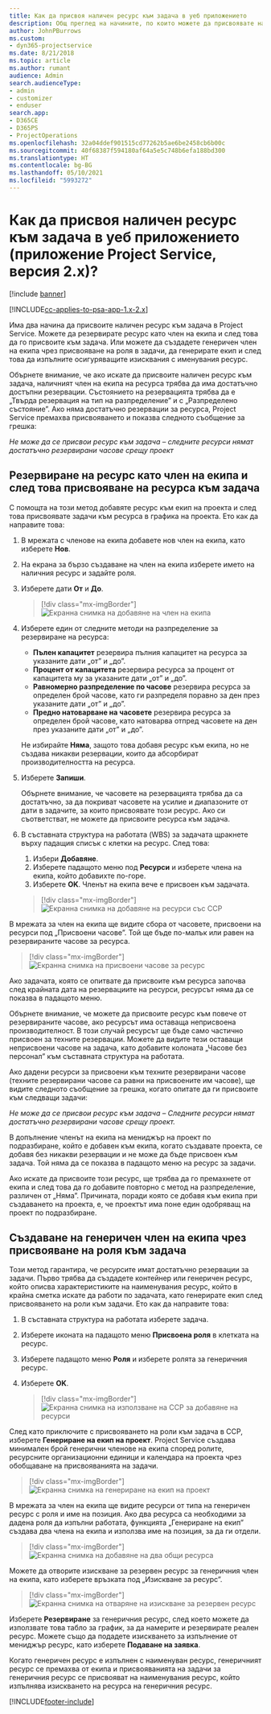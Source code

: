 ```yaml
---
title: Как да присвоя наличен ресурс към задача в уеб приложението
description: Общ преглед на начините, по които можете да присвоявате налични ресурси.
author: JohnPBurrows
ms.custom:
- dyn365-projectservice
ms.date: 8/21/2018
ms.topic: article
ms.author: rumant
audience: Admin
search.audienceType:
- admin
- customizer
- enduser
search.app:
- D365CE
- D365PS
- ProjectOperations
ms.openlocfilehash: 32a04ddef901515cd77262b5ae6be2458cb6b00c
ms.sourcegitcommit: 40f68387f594180af64a5e5c748b6efa188bd300
ms.translationtype: HT
ms.contentlocale: bg-BG
ms.lasthandoff: 05/10/2021
ms.locfileid: "5993272"
---
```

# <a name="how-do-i-assign-a-bookable-resource-to-a-task-in-the-web-app-project-service-app-v2x"></a>Как да присвоя наличен ресурс към задача в уеб приложението (приложение Project Service, версия 2.x)?

[!include [banner](../includes/psa-now-project-operations.md)]

[!INCLUDE[cc-applies-to-psa-app-1.x-2.x](../includes/cc-applies-to-psa-app-1x-2x.md)]

Има два начина да присвоите наличен ресурс към задача в Project Service. Можете да резервирате ресурс като член на екипа и след това да го присвоите към задача. Или можете да създадете генеричен член на екипа чрез присвояване на роля в задачи, да генерирате екип и след това да изпълните осигуряващите изисквания с именувания ресурс.

Обърнете внимание, че ако искате да присвоите наличен ресурс към задача, наличният член на екипа на ресурса трябва да има достатъчно достъпни резервации. Състоянието на резервацията трябва да е „Твърда резервация на тип на разпределение” и с „Разпределено състояние”. Ако няма достатъчно резервации за ресурса, Project Service премахва присвояването и показва следното съобщение за грешка:

*Не може да се присвои ресурс към задача – следните ресурси нямат достатъчно резервирани часове срещу проект*

## <a name="book-a-resource-as-a-team-member-and-then-assign-the-resource-to-a-task"></a>Резервиране на ресурс като член на екипа и след това присвояване на ресурса към задача

С помощта на този метод добавяте ресурс към екип на проекта и след това присвоявате задачи към ресурса в графика на проекта. Ето как да направите това:
1.  В мрежата с членове на екипа добавете нов член на екипа, като изберете **Нов**.
2.  На екрана за бързо създаване на член на екипа изберете името на наличния ресурс и задайте роля.
3.  Изберете дати **От** и **До**.

    > [!div class="mx-imgBorder"] 
    > ![Екранна снимка на добавяне на член на екипа](media/FAQ-Resources-to-Tasks2-1.png "Екранна снимка на добавяне на член на екипа")
 
4.  Изберете един от следните методи на разпределение за резервиране на ресурса:
    - **Пълен капацитет** резервира пълния капацитет на ресурса за указаните дати „от” и „до”.
    - **Процент от капацитета** резервира ресурса за процент от капацитета му за указаните дати „от” и „до”.
    - **Равномерно разпределение по часове** резервира ресурса за определен брой часове, като ги разпределя поравно за ден през указаните дати „от” и „до”.
    - **Предно натоварване на часовете** резервира ресурса за определен брой часове, като натоварва отпред часовете на ден през указаните дати „от” и „до”.

    Не избирайте **Няма**, защото това добавя ресурс към екипа, но не създава никакви резервации, които да абсорбират производителността на ресурса.
5.  Изберете **Запиши**.

    Обърнете внимание, че часовете на резервацията трябва да са достатъчно, за да покриват часовете на усилие и диапазоните от дати в задачите, за които присвоявате този ресурс. Ако си съответстват, не можете да присвоите ресурса към задача.

6.  В съставната структура на работата (WBS) за задачата щракнете върху падащия списък с клетки на ресурс. След това: 

    1. Избери **Добавяне**.
    2. Изберете падащото меню под **Ресурси** и изберете члена на екипа, който добавихте по-горе.
    3. Изберете **OK**. Членът на екипа вече е присвоен към задачата.

    > [!div class="mx-imgBorder"] 
    > ![Екранна снимка на добавяне на ресурси със ССР](media/FAQ-Resources-to-Tasks2-2.png "Екранна снимка на добавяне на ресурси със ССР")
 
В мрежата за член на екипа ще видите сбора от часовете, присвоени на ресурси под „Присвоени часове”. Той ще бъде по-малък или равен на резервираните часове за ресурса. 

> [!div class="mx-imgBorder"] 
> ![Екранна снимка на присвоени часове за ресурс](media/FAQ-Resources-to-Tasks2-3.png "Екранна снимка на присвоени часове за ресурс")
 
Ако задачата, която се опитвате да присвоите към ресурса започва след крайната дата на резервациите на ресурси, ресурсът няма да се показва в падащото меню.

Обърнете внимание, че можете да присвоите ресурс към повече от резервираните часове, ако ресурсът има оставаща неприсвоена производителност. В този случай ресурсът ще бъде само частично присвоен за техните резервации. Можете да видите тези оставащи неприсвоени часове на задача, като добавите колоната „Часове без персонал” към съставната структура на работата.

Ако дадени ресурси за присвоени към техните резервирани часове (техните резервирани часове са равни на присвоените им часове), ще видите следното съобщение за грешка, когато опитате да ги присвоите към следващи задачи:

*Не може да се присвои ресурс към задача – Следните ресурси нямат достатъчно резервирани часове срещу проект.*

В допълнение членът на екипа на мениджър на проект по подразбиране, който е добавен към екипа, когато създавате проекта, се добавя без никакви резервации и не може да бъде присвоен към задача. Той няма да се показва в падащото меню на ресурс за задачи.

Ако искате да присвоите този ресурс, ще трябва да го премахнете от екипа и след това да го добавите повторно с метод на разпределение, различен от „Няма”. Причината, поради която се добавя към екипа при създаването на проекта, е, че проектът има поне един одобряващ на проект по подразбиране.

## <a name="create-a-generic-team-member-through-role-assignment-on-tasks"></a>Създаване на генеричен член на екипа чрез присвояване на роля към задача

Този метод гарантира, че ресурсите имат достатъчно резервации за задачи. Първо трябва да създадете контейнер или генеричен ресурс, който описва характеристиките на наименувания ресурс, който в крайна сметка искате да работи по задачата, като генерирате екип след присвояването на роли към задачи. Ето как да направите това:

1. В съставната структура на работата изберете задача.
2. Изберете иконата на падащото меню **Присвоена роля** в клетката на ресурс.
3. Изберете падащото меню **Роля** и изберете ролята за генеричния ресурс.
4. Изберете **OK**.

    > [!div class="mx-imgBorder"] 
    > ![Екранна снимка на използване на ССР за добавяне на ресурси](media/FAQ-Resources-to-Tasks2-4.png "Екранна снимка на използване на ССР за добавяне на ресурси")
 
След като приключите с присвояването на роли към задача в ССР, изберете **Генериране на екип на проект**. Project Service създава минимален брой генерични членове на екипа според ролите, ресурсните организационни единици и календара на проекта чрез обобщаване на присвояванията на задачи.

> [!div class="mx-imgBorder"] 
> ![Екранна снимка на генериране на екип на проект](media/FAQ-Resources-to-Tasks2-5.png "Екранна снимка на генериране на екип на проект")
 
В мрежата за член на екипа ще видите ресурси от типа на генеричен ресурс с роля и име на позиция. Ако два ресурса са необходими за дадена роля да изпълни работата, функцията „Генериране на екип” създава два члена на екипа и използва име на позиция, за да ги отдели.

> [!div class="mx-imgBorder"] 
> ![Екранна снимка на добавяне на два общи ресурса](media/FAQ-Resources-to-Tasks2-6.png "Екранна снимка на добавяне на два общи ресурса")
 
Можете да отворите изискване за резервен ресурс за генеричния член на екипа, като изберете връзката под „Изискване за ресурс”.

> [!div class="mx-imgBorder"] 
> ![Екранна снимка на отваряне на изискване за резервен ресурс](media/FAQ-Resources-to-Tasks2-7.png "Екранна снимка на отваряне на изискване за резервен ресурс")

Изберете **Резервиране** за генеричния ресурс, след което можете да използвате това табло за график, за да намерите и резервирате реален ресурс. Можете също да подадете изискването за изпълнение от мениджър ресурс, като изберете **Подаване на заявка**.

Когато генеричен ресурс е изпълнен с наименуван ресурс, генеричният ресурс се премахва от екипа и присвояванията на задачи за генеричния ресурс се присвояват на наименувания ресурс, който изпълнява изискването на ресурса на генеричния ресурс.
 



[!INCLUDE[footer-include](../includes/footer-banner.md)]